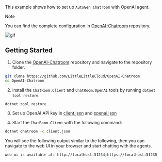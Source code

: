 This example shows how to set up `AutoGen Chatroom` with OpenAI agent.

> [!NOTE]
> You can find the complete configuration in [OpenAI-Chatroom](https://github.com/LittleLittleCloud/OpenAI-Chatroom) repository.

![gif](https://github.com/LittleLittleCloud/OpenAI-Chatroom/blob/main/assets/agent-chatroom-openai.gif?raw=true)


## Getting Started

1. Clone the [OpenAI-Chatroom](https://github.com/LittleLittleCloud/OpenAI-Chatroom) repository and navigate to the repository folder.

```bash
git clone https://github.com/LittleLittleCloud/OpenAI-Chatroom
cd OpenAI-Chatroom
```

2. Install the `ChatRoom.Client` and `ChatRoom.OpenAI` tools by running `dotnet tool restore`.

```bash
dotnet tool restore
```

3. Set up OpenAI API key in [client.json](https://github.com/LittleLittleCloud/OpenAI-Chatroom/blob/main/client.json) and [openai.json](https://github.com/LittleLittleCloud/OpenAI-Chatroom/blob/main/openai.json)

4. Start the `ChatRoom.Client` with the following command:

```bash
dotnet chatroom -c client.json
```

You will see the following output similar to the following, then you can navigate to the web UI in your browser and start chatting with the agents.
```bash
web ui is available at: http://localhost:51234;https://localhost:51235
```